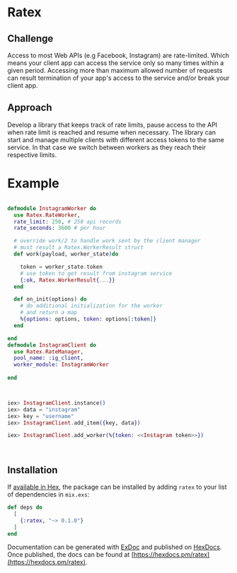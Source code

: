 # Ratex

## Challenge
Access to most Web APIs (e.g Facebook, Instagram) are rate-limited. Which means your client app can access the service only so many times within a given period. Accessing more than maximum allowed number of requests can result termination of your app's access to the service and/or break your client app.

## Approach
Develop a library that keeps track of rate limits, pause access to the API when rate limit is reached and resume when necessary.
The library can start and manage multiple clients with different access tokens to the same service. In that case we switch between workers as they reach their respective limits.



# Example

```elixir

defmodule InstagramWorker do
  use Ratex.RateWorker,
  rate_limit: 250, # 250 api records
  rate_seconds: 3600 # per hour

  # override work/2 to handle work sent by the client manager
  # must result a Ratex.WorkerResult struct
  def work(payload, worker_state)do

    token = worker_state.token
    # use token to get result from instagram service
    {:ok, Ratex.WorkerResult{...}}
  end

  def on_init(options) do
    # do additional initialization for the worker
    # and return a map
    %{options: options, token: options[:token]}
  end

end
defmodule InstagramClient do
  use Ratex.RateManager,
  pool_name: :ig_client,
  worker_module: InstagramWorker
  
end



iex> InstagramClient.instance()
iex> data = "instagram"
iex> key = "username"
iex> InstagramClient.add_item({key, data})

iex> InstagramClient.add_worker(%{token: <<Instagram token>>})




```

## Installation

If [available in Hex](https://hex.pm/docs/publish), the package can be installed
by adding `ratex` to your list of dependencies in `mix.exs`:

```elixir
def deps do
  [
    {:ratex, "~> 0.1.0"}
  ]
end
```

Documentation can be generated with [ExDoc](https://github.com/elixir-lang/ex_doc)
and published on [HexDocs](https://hexdocs.pm). Once published, the docs can
be found at [https://hexdocs.pm/ratex](https://hexdocs.pm/ratex).

